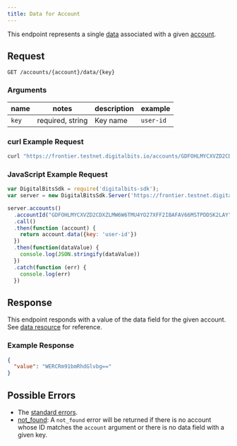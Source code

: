 ```yaml
---
title: Data for Account
---
```


This endpoint represents a single [data](https://github.com/xdbfoundation/go/tree/master/services/frontier/internal/docs/reference/resources/data.md) associated with a given [account](https://github.com/xdbfoundation/go/tree/master/services/frontier/internal/docs/reference/resources/account.md).

## Request

```
GET /accounts/{account}/data/{key}
```

### Arguments

| name     | notes                          | description                                                      | example                                                   |
| ------   | -------                        | -----------                                                      | -------                                                   |
| `key`| required, string               | Key name | `user-id`|

### curl Example Request

```sh
curl "https://frontier.testnet.digitalbits.io/accounts/GDFOHLMYCXVZD2CDXZLMW6W6TMU4YO27XFF2IBAFAV66MSTPDDSK2LAY/data/user-id"
```

### JavaScript Example Request

```javascript
var DigitalBitsSdk = require('digitalbits-sdk');
var server = new DigitalBitsSdk.Server('https://frontier.testnet.digitalbits.io');

server.accounts()
  .accountId("GDFOHLMYCXVZD2CDXZLMW6W6TMU4YO27XFF2IBAFAV66MSTPDDSK2LAY")
  .call()
  .then(function (account) {
    return account.data({key: 'user-id'})
  })
  .then(function(dataValue) {
    console.log(JSON.stringify(dataValue))
  })
  .catch(function (err) {
    console.log(err)
  })
```

## Response

This endpoint responds with a value of the data field for the given account. See [data resource](https://github.com/xdbfoundation/go/tree/master/services/frontier/internal/docs/reference/resources/data.md) for reference.

### Example Response

```json
{
  "value": "WERCRm91bmRhdGlvbg=="
}
```

## Possible Errors

- The [standard errors](https://github.com/xdbfoundation/go/blob/master/services/frontier/internal/docs/reference/errors.md#standard-errors).
- [not_found](https://github.com/xdbfoundation/go/blob/master/services/frontier/internal/docs/reference/errors/not-found.md): A `not_found` error will be returned if there is no account whose ID matches the `account` argument or there is no data field with a given key.
